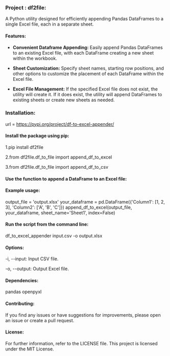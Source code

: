 ### Project : df2file:
A Python utility designed for efficiently appending Pandas DataFrames to a single Excel file, each in a separate sheet.


#### Features:

- **Convenient Dataframe Appending:** Easily append Pandas DataFrames to an existing Excel file, with each DataFrame creating a new sheet within the workbook.

- **Sheet Customization:** Specify sheet names, starting row positions, and other options to customize the placement of each DataFrame within the Excel file.

- **Excel File Management:** If the specified Excel file does not exist, the utility will create it. If it does exist, the utility will append DataFrames to existing sheets or create new sheets as needed.


### Installation:
url = https://pypi.org/project/df-to-excel-appender/

#### Install the package using pip:

1.pip install df2file

2.from df2file.df_to_file import append_df_to_excel

3.from df2file.df_to_file import append_df_to_csv

#### Use the function to append a DataFrame to an Excel file:
#### Example usage:
output_file = 'output.xlsx'
your_dataframe = pd.DataFrame({'Column1': [1, 2, 3], 'Column2': ['A', 'B', 'C']})
append_df_to_excel(output_file, your_dataframe, sheet_name='Sheet1', index=False)

#### Run the script from the command line:

df_to_excel_appender input.csv -o output.xlsx
 

#### Options:

-i, --input: Input CSV file.

-o, --output: Output Excel file.

#### Dependencies:
pandas
openpyxl

#### Contributing:

If you find any issues or have suggestions for improvements, please open an issue or create a pull request.

#### License:
For further information, refer to the LICENSE file. This project is licensed under the MIT License.